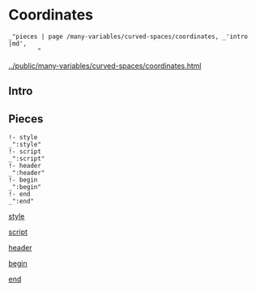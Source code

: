# Coordinates

    _"pieces | page /many-variables/curved-spaces/coordinates, _'intro |md',
            "

[../public/many-variables/curved-spaces/coordinates.html](# "save:")


## Intro

## Pieces

    !- style
    _":style"
    !- script
    _":script"
    !- header
    _":header"
    !- begin
    _":begin"
    !- end
    _":end"

[style]() 

[script]()

[header]()

[begin]()

[end]()


